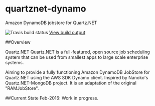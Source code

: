 # quartznet-dynamo
Amazon DynamoDB jobstore for Quartz.NET

![Travis build status](https://travis-ci.org/lukeryannetnz/quartznet-dynamodb.svg?branch=master) [View build output](https://travis-ci.org/lukeryannetnz/quartznet-dynamodb)

##Overview

Quartz.NET Quartz.NET is a full-featured, open source job scheduling system that can be used from smallest apps to large scale enterprise systems.

Aiming to provide a fully functioning Amazon DynamoDB JobStore for Quartz.NET using the AWS SDK Dynamo client. Inspired by Nanoko's Quartz.NET-MongoDB project. It is an adaptation of the original "RAMJobStore".

##Current State
Feb-2016: Work in progress.
